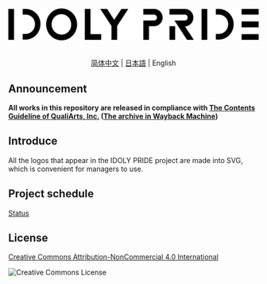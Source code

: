 <h1 align="center">

![IDOLY PRIDE Logo](Logo/idoly-pride-logo-black.svg)

</h1>

<div align="center">

[简体中文](README.md) | [日本語](README.ja.md) | English

</div>

## Announcement
__All works in this repository are released in compliance with [The Contents Guideline of QualiArts, Inc.](https://qualiarts.jp/guideline/) ([The archive in Wayback Machine](https://web.archive.org/web/20210804165602/https://qualiarts.jp/guideline))__

## Introduce
All the logos that appear in the IDOLY PRIDE project are made into SVG, which is convenient for managers to use.

## Project schedule

[Status](Status.md)

## License

[Creative Commons Attribution-NonCommercial 4.0 International ](http://creativecommons.org/licenses/by-nc/4.0/)

![Creative Commons License](https://i.creativecommons.org/l/by-nc/4.0/88x31.png)